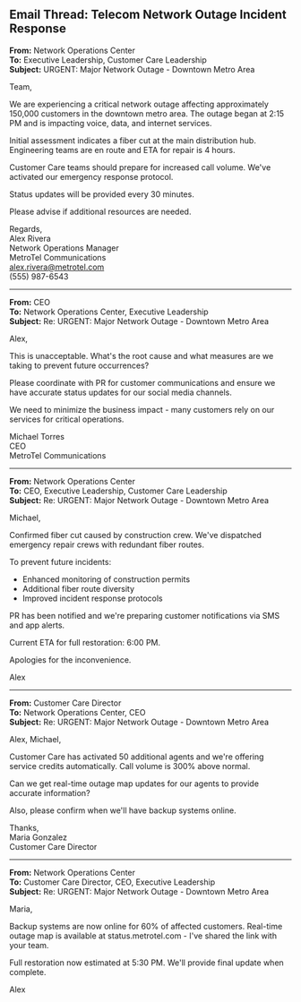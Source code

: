 ## Email Thread: Telecom Network Outage Incident Response

**From:** Network Operations Center  
**To:** Executive Leadership, Customer Care Leadership  
**Subject:** URGENT: Major Network Outage - Downtown Metro Area  

Team,

We are experiencing a critical network outage affecting approximately 150,000 customers in the downtown metro area. The outage began at 2:15 PM and is impacting voice, data, and internet services.

Initial assessment indicates a fiber cut at the main distribution hub. Engineering teams are en route and ETA for repair is 4 hours.

Customer Care teams should prepare for increased call volume. We've activated our emergency response protocol.

Status updates will be provided every 30 minutes.

Please advise if additional resources are needed.

Regards,  
Alex Rivera  
Network Operations Manager  
MetroTel Communications  
alex.rivera@metrotel.com  
(555) 987-6543  

---

**From:** CEO  
**To:** Network Operations Center, Executive Leadership  
**Subject:** Re: URGENT: Major Network Outage - Downtown Metro Area  

Alex,

This is unacceptable. What's the root cause and what measures are we taking to prevent future occurrences?

Please coordinate with PR for customer communications and ensure we have accurate status updates for our social media channels.

We need to minimize the business impact - many customers rely on our services for critical operations.

Michael Torres  
CEO  
MetroTel Communications  

---

**From:** Network Operations Center  
**To:** CEO, Executive Leadership, Customer Care Leadership  
**Subject:** Re: URGENT: Major Network Outage - Downtown Metro Area  

Michael,

Confirmed fiber cut caused by construction crew. We've dispatched emergency repair crews with redundant fiber routes.

To prevent future incidents:
- Enhanced monitoring of construction permits
- Additional fiber route diversity
- Improved incident response protocols

PR has been notified and we're preparing customer notifications via SMS and app alerts.

Current ETA for full restoration: 6:00 PM.

Apologies for the inconvenience.

Alex  

---

**From:** Customer Care Director  
**To:** Network Operations Center, CEO  
**Subject:** Re: URGENT: Major Network Outage - Downtown Metro Area  

Alex, Michael,

Customer Care has activated 50 additional agents and we're offering service credits automatically. Call volume is 300% above normal.

Can we get real-time outage map updates for our agents to provide accurate information?

Also, please confirm when we'll have backup systems online.

Thanks,  
Maria Gonzalez  
Customer Care Director  

---

**From:** Network Operations Center  
**To:** Customer Care Director, CEO, Executive Leadership  
**Subject:** Re: URGENT: Major Network Outage - Downtown Metro Area  

Maria,

Backup systems are now online for 60% of affected customers. Real-time outage map is available at status.metrotel.com - I've shared the link with your team.

Full restoration now estimated at 5:30 PM. We'll provide final update when complete.

Alex